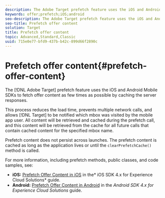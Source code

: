```yaml
---
description: The Adobe Target prefetch feature uses the iOS and Android Mobile SDKs to fetch offer content as few times as possible by caching the server responses.
keywords: offer;prefetch;iOS;android
seo-description: The Adobe Target prefetch feature uses the iOS and Android Mobile SDKs to fetch offer content as few times as possible by caching the server responses.
seo-title: Prefetch offer content
solution: Target
title: Prefetch offer content
topic: Advanced,Standard,Classic
uuid: 715e0e77-bfd9-437b-b42c-899d66f2890c
---
```


# Prefetch offer content{#prefetch-offer-content}

The [!DNL Adobe Target] prefetch feature uses the iOS and Android Mobile SDKs to fetch offer content as few times as possible by caching the server responses.

This process reduces the load time, prevents multiple network calls, and allows [!DNL Target] to be notified which mbox was visited by the mobile app user. All content will be retrieved and cached during the prefetch call, and this content will be retrieved from the cache for all future calls that contain cached content for the specified mbox name.

Prefetch content does not persist across launches. The prefetch content is cached as long as the application lives or until the `clearPrefetchCache()` method is called.

For more information, including prefetch methods, public classes, and code samples, see:

* **iOS:**  [Prefetch Offer Content in iOS](https://marketing.adobe.com/resources/help/en_US/mobile/ios/c_mob_target-prefetch_ios.html) in the* iOS SDK 4.x for Experience Cloud Solutions* guide. 
* **Android:**  [Prefetch Offer Content in Android](https://marketing.adobe.com/resources/help/en_US/mobile/android/c_mob_target-prefetch_android.html) in the *Android SDK 4.x for Experience Cloud Solutions* guide.